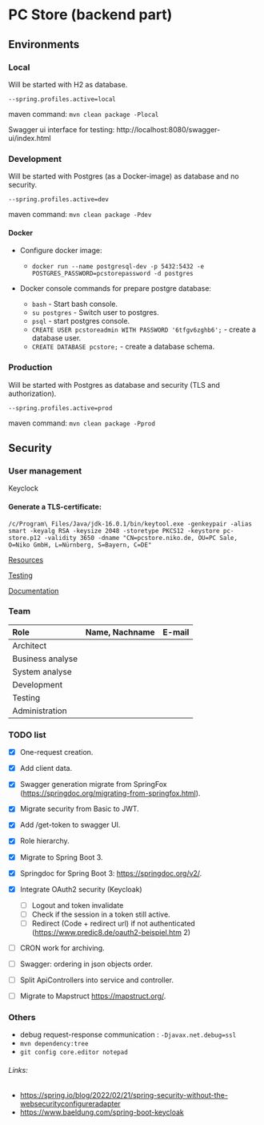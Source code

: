 # PC Store (backend part)
## Environments
### Local
Will be started with H2 as database.

`--spring.profiles.active=local`

maven command: `mvn clean package -Plocal`

Swagger ui interface for testing: http://localhost:8080/swagger-ui/index.html
### Development
Will be started with Postgres (as a Docker-image) as database and no security.

`--spring.profiles.active=dev`

maven command: `mvn clean package -Pdev`

#### Docker
- Configure docker image:
  - `docker run --name postgresql-dev -p 5432:5432 -e POSTGRES_PASSWORD=pcstorepassword -d postgres`


- Docker console commands for prepare postgre database:
  - `bash` - Start bash console.
  - `su postgres` - Switch user to postgres.
  - `psql` - start postgres console.
  - `CREATE USER pcstoreadmin WITH PASSWORD '6tfgv6zghb6';` - create a database user.
  - `CREATE DATABASE pcstore;` - create a database schema.

### Production
Will be started with Postgres as database and security (TLS and authorization).

`--spring.profiles.active=prod`

maven command: `mvn clean package -Pprod`

## Security

### User management

Keyclock

#### Generate a TLS-certificate:

`/c/Program\ Files/Java/jdk-16.0.1/bin/keytool.exe -genkeypair -alias smart -keyalg RSA -keysize 2048 -storetype PKCS12 -keystore pc-store.p12 -validity 3650 -dname "CN=pcstore.niko.de, OU=PC Sale, O=Niko GmbH, L=Nürnberg, S=Bayern, C=DE"`

[Resources](src/main/resources/README.md)

[Testing](src/test/README.md)

[Documentation](documentation/DOCUMENTATION.md)

### Team
| Role             | Name, Nachname | E-mail |
|:-----------------|----------------|--------|
| Architect        |                |        |
| Business analyse |                |        |
| System analyse   |                |        |
| Development      |                |        |
| Testing          |                |        |
| Administration   |                |        |

### TODO list

- [x] One-request creation.
- [x] Add client data.
- [x] Swagger generation migrate from SpringFox (https://springdoc.org/migrating-from-springfox.html).
- [x] Migrate security from Basic to JWT.
- [x] Add /get-token to swagger UI.
- [x] Role hierarchy.
- [x] Migrate to Spring Boot 3.
- [x] Springdoc for Spring Boot 3: https://springdoc.org/v2/.
- [x] Integrate OAuth2 security (Keycloak)
  - [ ] Logout and token invalidate
  - [ ] Check if the session in a token still active.
  - [ ] Redirect (Code + redirect url) if not authenticated (https://www.predic8.de/oauth2-beispiel.htm 2)
- [ ] CRON work for archiving.
- [ ] Swagger: ordering in json objects order.
- [ ] Split ApiControllers into service and controller.
- [ ] Migrate to Mapstruct https://mapstruct.org/.


### Others

- debug request-response communication : `-Djavax.net.debug=ssl`
- `mvn dependency:tree`
- `git config core.editor notepad`

###### Links:
- https://spring.io/blog/2022/02/21/spring-security-without-the-websecurityconfigureradapter
- https://www.baeldung.com/spring-boot-keycloak